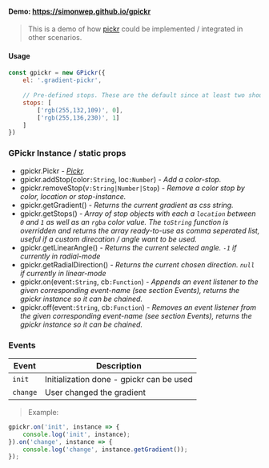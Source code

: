 #### Demo: https://simonwep.github.io/gpickr

> This is a demo of how [pickr](https://github.com/Simonwep/pickr) could be implemented / integrated in other scenarios.

#### Usage
```js
const gpickr = new GPickr({
    el: '.gradient-pickr',
    
    // Pre-defined stops. These are the default since at least two should be defined
    stops: [
        ['rgb(255,132,109)', 0],
        ['rgb(255,136,230)', 1]
    ]
})
```

### GPickr Instance / static props
* gpickr.Pickr _- [Pickr](https://github.com/Simonwep/pickr)._
* gpickr.addStop(color`:String`, loc`:Number`) _- Add a color-stop._
* gpickr.removeStop(v`:String|Number|Stop`) _- Remove a color stop by color, location or stop-instance._
* gpickr.getGradient() _- Returns the current gradient as css string._
* gpickr.getStops() _- Array of stop objects with each a `location` between `0` and `1` as well as an `rgba` color value. The `toString` function is overridden and 
returns the array ready-to-use as comma seperated list, useful if a custom direcation / angle want to be used._
* gpickr.getLinearAngle() _- Returns the current selected angle. `-1` if currently in radial-mode_
* gpickr.getRadialDirection() _- Returns the current chosen direction. `null` if currently in linear-mode_
* gpickr.on(event`:String`, cb`:Function`) _- Appends an event listener to the given corresponding event-name (see section Events), returns the gpickr instance so it can be chained._
* gpickr.off(event`:String`, cb`:Function`) _- Removes an event listener from the given corresponding event-name (see section Events), returns the gpickr instance so it can be chained._

### Events

| Event          | Description |
| -------------- | ----------- |
| `init`         | Initialization done - gpickr can be used |
| `change`       | User changed the gradient |

> Example:
```js
gpickr.on('init', instance => {
    console.log('init', instance);
}).on('change', instance => {
    console.log('change', instance.getGradient());
});
```
